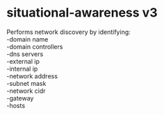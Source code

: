 # situational-awareness v3

Performs network discovery by identifying:<br>
-domain name<br>
-domain controllers<br>
-dns servers<br>
-external ip<br>
-internal ip<br>
-network address<br>
-subnet mask<br>
-network cidr<br>
-gateway<br>
-hosts<br>
